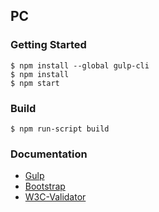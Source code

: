 ## PC

### Getting Started
```
$ npm install --global gulp-cli
$ npm install
$ npm start
```

### Build
```
$ npm run-script build
```

### Documentation
- [Gulp](https://gulpjs.com/)
- [Bootstrap](https://www.bootcss.com/)
- [W3C-Validator](http://validator.w3.org/)